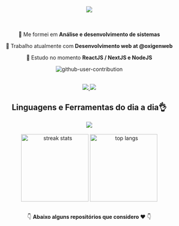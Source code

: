 <h1 align="center">
    <img src="https://readme-typing-svg.herokuapp.com/?font=Fira+Code&weight=600&size=35&center=true&color=7e57c2&vCenter=true&width=500&height=70&duration=4000&lines=Hi+There!+👋;+Aqui+é+Ana+Maximiano!;" />
</h1>

<br/>

<div align="center">

🐣 Me formei em **Análise e desenvolvimento de sistemas**

🔭 Trabalho atualmente com **Desenvolvimento web at @oxigenweb**

🌱 Estudo no momento **ReactJS / NextJS e NodeJS**

<!-- ⚡ Fato **csharp>>>>>>java** -->

 </div>
 <div align="center">

![github-user-contribution](https://github.com/anamaximiano93/econtas-controle-financeiro-app/assets/35499412/f4cb523e-8015-4b9a-a121-01be074f92f8)

</div>
 <br>

 <div align="center"> 
  <a href="mailto:ana.luhmaximiano@gmail.com">
    <img src="https://img.shields.io/badge/Gmail-333333?style=for-the-badge&logo=gmail&logoColor=red" />
  </a>
  <a href="https://www.linkedin.com/in/ana-maximiano" target="_blank">
    <img src="https://img.shields.io/badge/LinkedIn-0077B5?style=for-the-badge&logo=linkedin&logoColor=white" target="_blank" />
  </a>
  
 <!--  <a href="https://salesp07.github.io" target="_blank">
     <img src="https://img.shields.io/badge/Portfolio-FF5722?style=for-the-badge&logo=google-chrome&logoColor=white" target="_blank" /> 
  </a> -->
</div>
 
<h2 align="center">Linguagens e Ferramentas do dia a dia👌</h2>
<div align="center">
    <img src="https://skillicons.dev/icons?i=php,javascript,html,css,sass,bootstrap,vscode,figma,git,mysql,cs,wordpress,jquery" />
</div>

<br/>

<div align="center">
  <img align="top" height="180rem" src=https://streak-stats.demolab.com?user=anamaximiano93&theme=nightowl&border_radius=10&hide_border=true&locale=pt_BR" alt="streak stats"/>
  <img align="top" height="180rem" src="https://github-readme-stats-salesp07.vercel.app/api/top-langs/?username=anamaximiano93&hide=HTML&langs_count=10&layout=compact&theme=nightowl&border_radius=10&size_weight=0.5&count_weight=0.5&exclude_repo=github-readme-stats&hide_border=true" alt="top langs" />
</div>
<br>
<div align="center">

👇 **Abaixo alguns repositórios que considero ❤** 👇

</div>
